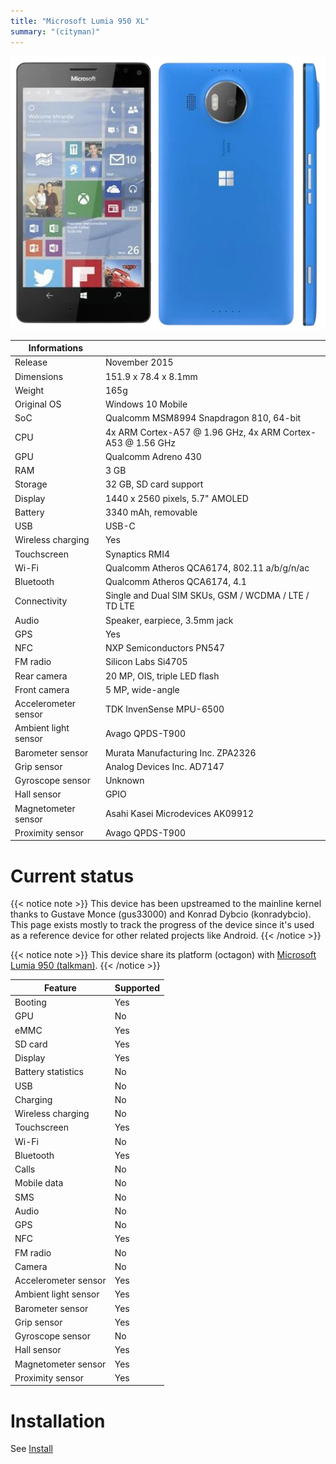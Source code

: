 ```yaml
---
title: "Microsoft Lumia 950 XL"
summary: "(cityman)"
---
```


![Microsoft Lumia 950 XL front](/img/cityman.png)

| Informations |   |
| ------------ | - |
| Release | November 2015 |
| Dimensions | 151.9 x 78.4 x 8.1mm |
| Weight | 165g |
| Original OS | Windows 10 Mobile |
| SoC | Qualcomm MSM8994 Snapdragon 810, 64-bit |
| CPU | 4x ARM Cortex-A57 @ 1.96 GHz, 4x ARM Cortex-A53 @ 1.56 GHz |
| GPU | Qualcomm Adreno 430 |
| RAM | 3 GB |
| Storage | 32 GB, SD card support |
| Display | 1440 x 2560 pixels, 5.7" AMOLED |
| Battery | 3340 mAh, removable |
| USB | USB-C |
| Wireless charging | Yes |
| Touchscreen | Synaptics RMI4 |
| Wi-Fi | Qualcomm Atheros QCA6174, 802.11 a/b/g/n/ac |
| Bluetooth | Qualcomm Atheros QCA6174, 4.1 |
| Connectivity | Single and Dual SIM SKUs, GSM / WCDMA / LTE / TD LTE |
| Audio | Speaker, earpiece, 3.5mm jack |
| GPS | Yes |
| NFC | NXP Semiconductors PN547 |
| FM radio | Silicon Labs Si4705 |
| Rear camera | 20 MP, OIS, triple LED flash |
| Front camera | 5 MP, wide-angle |
| Accelerometer sensor | TDK InvenSense MPU-6500 |
| Ambient light sensor | Avago QPDS-T900 |
| Barometer sensor | Murata Manufacturing Inc. ZPA2326 |
| Grip sensor | Analog Devices Inc. AD7147 |
| Gyroscope sensor | Unknown |
| Hall sensor | GPIO |
| Magnetometer sensor | Asahi Kasei Microdevices AK09912 |
| Proximity sensor | Avago QPDS-T900 |

# Current status

{{< notice note >}}
This device has been upstreamed to the mainline kernel thanks to Gustave Monce (gus33000) and Konrad Dybcio (konradybcio). This page exists mostly to track the progress of the device since it's used as a reference device for other related projects like Android.
{{< /notice >}}

{{< notice note >}}
This device share its platform (octagon) with [Microsoft Lumia 950 (talkman)](/devices/talkman).
{{< /notice >}}

| Feature | Supported |
| ------- | --------- |
| Booting | Yes |
| GPU | No |
| eMMC | Yes |
| SD card | Yes |
| Display | Yes |
| Battery statistics | No |
| USB | No |
| Charging | No |
| Wireless charging | No |
| Touchscreen | Yes |
| Wi-Fi | No |
| Bluetooth | Yes |
| Calls | No |
| Mobile data | No |
| SMS | No |
| Audio | No |
| GPS | No |
| NFC | Yes |
| FM radio | No |
| Camera | No |
| Accelerometer sensor | Yes |
| Ambient light sensor | Yes |
| Barometer sensor | Yes |
| Grip sensor | Yes |
| Gyroscope sensor | No |
| Hall sensor | Yes |
| Magnetometer sensor | Yes |
| Proximity sensor | Yes |

# Installation

See [Install](/install)
